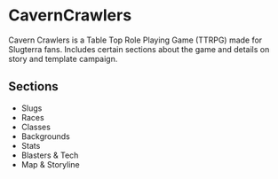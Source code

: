 # CavernCrawlers
Cavern Crawlers is a Table Top Role Playing Game (TTRPG) made for Slugterra fans. Includes certain sections about the game and details on story and template campaign.
## Sections
- Slugs
- Races
- Classes
- Backgrounds
- Stats
- Blasters & Tech
- Map & Storyline
